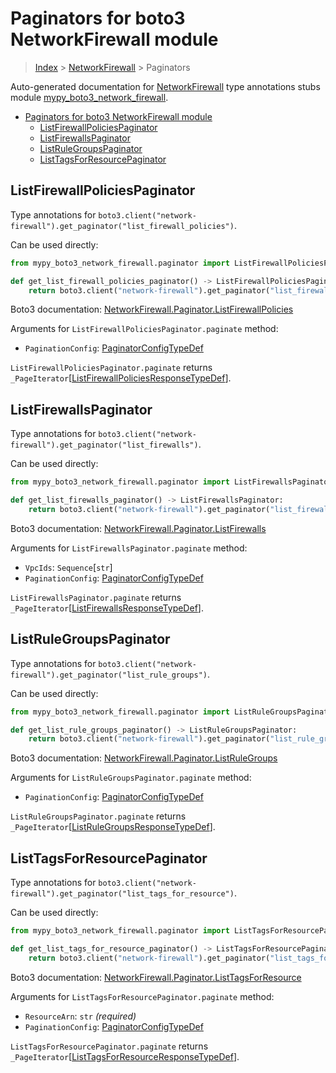 # Paginators for boto3 NetworkFirewall module

> [Index](..) > [NetworkFirewall](.) > Paginators

Auto-generated documentation for
[NetworkFirewall](https://boto3.amazonaws.com/v1/documentation/api/latest/reference/services/network-firewall.html#NetworkFirewall)
type annotations stubs module
[mypy_boto3_network_firewall](https://pypi.org/project/mypy-boto3-network-firewall/).

- [Paginators for boto3 NetworkFirewall module](#paginators-for-boto3-networkfirewall-module)
  - [ListFirewallPoliciesPaginator](#listfirewallpoliciespaginator)
  - [ListFirewallsPaginator](#listfirewallspaginator)
  - [ListRuleGroupsPaginator](#listrulegroupspaginator)
  - [ListTagsForResourcePaginator](#listtagsforresourcepaginator)

## ListFirewallPoliciesPaginator

Type annotations for
`boto3.client("network-firewall").get_paginator("list_firewall_policies")`.

Can be used directly:

```python
from mypy_boto3_network_firewall.paginator import ListFirewallPoliciesPaginator

def get_list_firewall_policies_paginator() -> ListFirewallPoliciesPaginator:
    return boto3.client("network-firewall").get_paginator("list_firewall_policies")
```

Boto3 documentation:
[NetworkFirewall.Paginator.ListFirewallPolicies](https://boto3.amazonaws.com/v1/documentation/api/latest/reference/services/network-firewall.html#NetworkFirewall.Paginator.ListFirewallPolicies)

Arguments for `ListFirewallPoliciesPaginator.paginate` method:

- `PaginationConfig`:
  [PaginatorConfigTypeDef](./type_defs.md#paginatorconfigtypedef)

`ListFirewallPoliciesPaginator.paginate` returns
`_PageIterator`\[[ListFirewallPoliciesResponseTypeDef](./type_defs.md#listfirewallpoliciesresponsetypedef)\].

## ListFirewallsPaginator

Type annotations for
`boto3.client("network-firewall").get_paginator("list_firewalls")`.

Can be used directly:

```python
from mypy_boto3_network_firewall.paginator import ListFirewallsPaginator

def get_list_firewalls_paginator() -> ListFirewallsPaginator:
    return boto3.client("network-firewall").get_paginator("list_firewalls")
```

Boto3 documentation:
[NetworkFirewall.Paginator.ListFirewalls](https://boto3.amazonaws.com/v1/documentation/api/latest/reference/services/network-firewall.html#NetworkFirewall.Paginator.ListFirewalls)

Arguments for `ListFirewallsPaginator.paginate` method:

- `VpcIds`: `Sequence`\[`str`\]
- `PaginationConfig`:
  [PaginatorConfigTypeDef](./type_defs.md#paginatorconfigtypedef)

`ListFirewallsPaginator.paginate` returns
`_PageIterator`\[[ListFirewallsResponseTypeDef](./type_defs.md#listfirewallsresponsetypedef)\].

## ListRuleGroupsPaginator

Type annotations for
`boto3.client("network-firewall").get_paginator("list_rule_groups")`.

Can be used directly:

```python
from mypy_boto3_network_firewall.paginator import ListRuleGroupsPaginator

def get_list_rule_groups_paginator() -> ListRuleGroupsPaginator:
    return boto3.client("network-firewall").get_paginator("list_rule_groups")
```

Boto3 documentation:
[NetworkFirewall.Paginator.ListRuleGroups](https://boto3.amazonaws.com/v1/documentation/api/latest/reference/services/network-firewall.html#NetworkFirewall.Paginator.ListRuleGroups)

Arguments for `ListRuleGroupsPaginator.paginate` method:

- `PaginationConfig`:
  [PaginatorConfigTypeDef](./type_defs.md#paginatorconfigtypedef)

`ListRuleGroupsPaginator.paginate` returns
`_PageIterator`\[[ListRuleGroupsResponseTypeDef](./type_defs.md#listrulegroupsresponsetypedef)\].

## ListTagsForResourcePaginator

Type annotations for
`boto3.client("network-firewall").get_paginator("list_tags_for_resource")`.

Can be used directly:

```python
from mypy_boto3_network_firewall.paginator import ListTagsForResourcePaginator

def get_list_tags_for_resource_paginator() -> ListTagsForResourcePaginator:
    return boto3.client("network-firewall").get_paginator("list_tags_for_resource")
```

Boto3 documentation:
[NetworkFirewall.Paginator.ListTagsForResource](https://boto3.amazonaws.com/v1/documentation/api/latest/reference/services/network-firewall.html#NetworkFirewall.Paginator.ListTagsForResource)

Arguments for `ListTagsForResourcePaginator.paginate` method:

- `ResourceArn`: `str` *(required)*
- `PaginationConfig`:
  [PaginatorConfigTypeDef](./type_defs.md#paginatorconfigtypedef)

`ListTagsForResourcePaginator.paginate` returns
`_PageIterator`\[[ListTagsForResourceResponseTypeDef](./type_defs.md#listtagsforresourceresponsetypedef)\].
